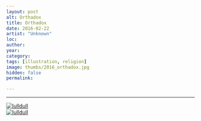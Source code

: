 ```yaml
---
layout: post
alt: Orthadox
title: Orthadox
date: 2016-02-22
artist: "Unknown"
loc: 
author: 
year: 
category: 
tags: [illustration, religion]
image: thumbs/2016_orthadox.jpg
hidden: false
permalink:

---
```






---


<div class="post_image">
	<a href="{{ site.baseurl }}/images/posts/2016_orthadox/001.jpg" target="_blank">
	<img src="{{ site.baseurl }}/images/posts/2016_orthadox/001.jpg" alt="lulldull"></a>
</div>

<div class="post_image">
	<a href="{{ site.baseurl }}/images/posts/2016_orthadox/002.jpg" target="_blank">
	<img src="{{ site.baseurl }}/images/posts/2016_orthadox/002.jpg" alt="lulldull"></a>
</div>
